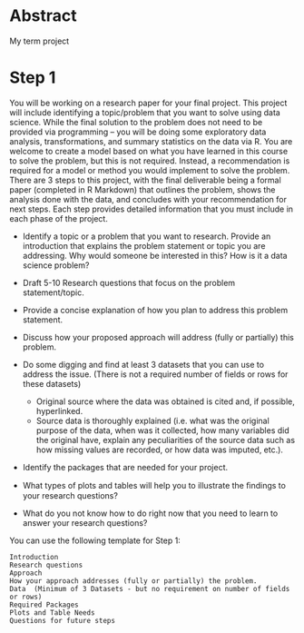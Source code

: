 # Abstract

My term project


# Step 1

You will be working on a research paper for your final project.
This project will include identifying a topic/problem that you 
want to solve using data science.  While the final solution to 
the problem does not need to be provided via programming – you 
will be doing some exploratory data analysis, transformations,
and summary statistics on the data via R.  You are welcome to
create a model based on what you have learned in this course to 
solve the problem, but this is not required.  Instead, a 
recommendation is required for a model or method you would 
implement to solve the problem.  There are 3 steps to this 
project, with the final deliverable being a formal paper 
(completed in R Markdown) that outlines the problem, shows the 
analysis done with the data, and concludes with your 
recommendation for next steps.  Each step provides detailed 
information that you must include in each phase of the project.

  - Identify a topic or a problem that you want to research. 
    Provide an introduction that explains the problem statement
    or topic you are addressing. Why would someone be interested
    in this?  How is it a data science problem?
  - Draft 5-10 Research questions that focus on the problem
    statement/topic.
  - Provide a concise explanation of how you plan to address this
    problem statement.
  - Discuss how your proposed approach will address (fully or
    partially) this problem.
  - Do some digging and find at least 3 datasets that you can use
    to address the issue. (There is not a required number of fields
    or rows for these datasets)
      - Original source where the data was obtained is cited and, 
        if possible, hyperlinked.
      - Source data is thoroughly explained (i.e. what was the
        original purpose of the data, when was it collected, how
        many variables did the original have, explain any
        peculiarities of the source data such as how missing
        values are recorded, or how data was imputed, etc.).
  - Identify the packages that are needed for your project.

  - What types of plots and tables will help you to illustrate the
    ﬁndings to your research questions?
  - What do you not know how to do right now that you need to learn
    to answer your research questions?

You can use the following template for Step 1:

    Introduction
    Research questions
    Approach
    How your approach addresses (fully or partially) the problem.
    Data  (Minimum of 3 Datasets - but no requirement on number of fields or rows)
    Required Packages
    Plots and Table Needs
    Questions for future steps


